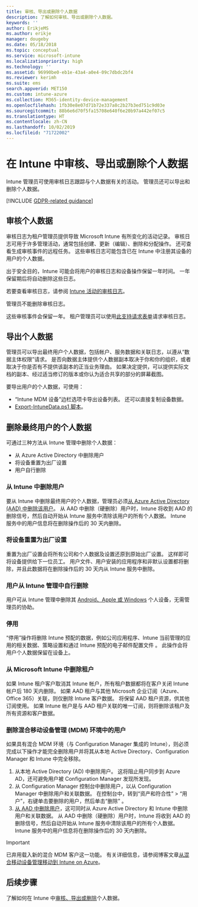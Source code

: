 ```yaml
---
title: 审核、导出或删除个人数据
description: 了解如何审核、导出或删除个人数据。
keywords: ''
author: ErikjeMS
ms.author: erikje
manager: dougeby
ms.date: 05/18/2018
ms.topic: conceptual
ms.service: microsoft-intune
ms.localizationpriority: high
ms.technology: ''
ms.assetid: 96990be0-eb1e-43a4-a0e4-09c7dbdc2bf4
ms.reviewer: kerimh
ms.suite: ems
search.appverid: MET150
ms.custom: intune-azure
ms.collection: M365-identity-device-management
ms.openlocfilehash: 1fb30e8e07d71b72e337a8c2b27b3ed751c9d03e
ms.sourcegitcommit: 88b6e6d70f5fa15708e640f6e20b97a442ef07c5
ms.translationtype: HT
ms.contentlocale: zh-CN
ms.lasthandoff: 10/02/2019
ms.locfileid: "71722002"
---
```

# <a name="audit-export-or-delete-personal-data-in-intune"></a>在 Intune 中审核、导出或删除个人数据

Intune 管理员可使用审核日志跟踪与个人数据有关的活动。 管理员还可以导出和删除个人数据。

[!INCLUDE [GDPR-related guidance](../includes/gdpr-intro-sentence.md)]

## <a name="audit-personal-data"></a>审核个人数据

审核日志为租户管理员提供导致 Microsoft Intune 有所变化的活动记录。 审核日志可用于许多管理活动，通常包括创建、更新（编辑）、删除和分配操作。 还可查看生成审核事件的远程任务。 这些审核日志可能包含已在 Intune 中注册其设备的用户的个人数据。  

出于安全目的，Intune 可能会将用户的审核日志和设备操作保留一年时间。 一年保留期后将自动删除这些日志。

若要查看审核日志，请参阅 [Intune 活动的审核日志](../fundamentals/monitor-audit-logs.md)。 

管理员不能删除审核日志。

这些审核事件会保留一年。 租户管理员可以使用[此支持请求表单](https://privacy.microsoft.com/en-US/privacy-questions?)请求审核日志。

## <a name="export-personal-data"></a>导出个人数据

管理员可以导出最终用户个人数据，包括帐户、服务数据和关联日志，以遵从“数据主体权限”请求。 是否向数据主体提供个人数据副本取决于你和你的组织，或者取决于你是否有不提供该副本的正当业务理由。 如果决定提供，可以提供实际文档的副本、经过适当修订的版本或你认为适合共享的部分的屏幕截图。

要导出用户的个人数据，可使用： 
- “Intune MDM 设备”边栏选项卡导出设备列表。 还可以直接复制设备数据。
- [Export-IntuneData.ps1 脚本](https://aka.ms/intunedataexport)。

## <a name="delete-end-user-personal-data"></a>删除最终用户的个人数据

可通过三种方法从 Intune 管理中删除个人数据：
- 从 Azure Active Directory 中删除用户
- 将设备重置为出厂设置
- 用户自行删除

### <a name="delete-a-user-from-intune"></a>从 Intune 中删除用户

要从 Intune 中删除最终用户的个人数据，管理员必须[从 Azure Active Directory (AAD) 中删除该用户](https://docs.microsoft.com/azure/active-directory/fundamentals/add-users-azure-active-directory#delete-a-user)。 从 AAD 中删除（硬删除）用户时，Intune 将收到 AAD 的删除信号，然后自动开始从 Intune 服务中清除该用户的所有个人数据。 Intune 服务中的用户信息将在删除操作后的 30 天内删除。

### <a name="reset-device-to-factory-settings"></a>将设备重置为出厂设置
重置为出厂设置会将所有公司和个人数据及设置还原到原始出厂设置。 这样即可将设备提供给下一位员工。 用户文件、用户安装的应用程序和非默认设置都将删除，并且此数据将在删除操作后的 30 天内从 Intune 服务中删除。

### <a name="user-self-removal-from-intune-management"></a>用户从 Intune 管理中自行删除
用户可从 Intune 管理中删除其 [Android、Apple 或 Windows](https://docs.microsoft.com/intune-user-help/unenroll-your-device-from-intune-android) 个人设备，无需管理员的协助。   

### <a name="retire"></a>停用
“停用”操作将删除 Intune 预配的数据，例如公司应用程序、Intune 当前管理的应用的相关数据、策略设置和通过 Intune 预配的电子邮件配置文件  。 此操作会将用户个人数据保留在设备上。

### <a name="delete-a-tenant-from-microsoft-intune"></a>从 Microsoft Intune 中删除租户

如果 Intune 租户客户取消其 Intune 帐户，所有租户数据都将在客户关闭 Intune 帐户后 180 天内删除。 如果 AAD 租户与其他 Microsoft 企业订阅（Azure、Office 365）关联，则仅删除 Intune 客户数据。 将保留 AAD 租户资源，供其他订阅使用。 如果 Intune 帐户是与 AAD 租户关联的唯一订阅，则将删除该租户及所有资源和客户数据。

### <a name="delete-a-user-in-a-hybrid-mobile-device-management-mdm-environment"></a>删除混合移动设备管理 (MDM) 环境中的用户
如果具有混合 MDM 环境（与 Configuration Manager 集成的 Intune），则必须完成以下操作才能完全删除用户并将其从本地 Active Directory、Configuration Manager 和 Intune 中完全移除。

1. 从本地 Active Directory (AD) 中删除用户。 这将阻止用户同步到 Azure AD，还可避免用户被 Configuration Manager 发现所发现。 
2. 从 Configuration Manager 控制台中删除用户，以从 Configuration Manager 中删除用户和关联数据。 在控制台中，转到“资产和符合性” > “用户”，右键单击要删除的用户，然后单击“删除”    。
3. [从 AAD 中删除用户](https://docs.microsoft.com/azure/active-directory/fundamentals/add-users-azure-active-directory#delete-a-user)，这可同时从 Azure Active Directory 和 Intune 中删除用户和关联数据。 从 AAD 中删除（硬删除）用户时，Intune 将收到 AAD 的删除信号，然后自动开始从 Intune 服务中清除该用户的所有个人数据。 Intune 服务中的用户信息将在删除操作后的 30 天内删除。

> [!Important]
>已弃用载入新的混合 MDM 客户这一功能。 有关详细信息，请参阅博客文章[从混合移动设备管理移动到 Intune on Azure](https://techcommunity.microsoft.com/t5/Intune-Customer-Success/Move-from-Hybrid-Mobile-Device-Management-to-Intune-on-Azure/ba-p/280150)。

## <a name="next-steps"></a>后续步骤

了解如何在 Intune 中[审核、导出或删除](privacy-data-audit-export-delete.md)个人数据。
